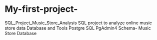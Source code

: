 # My-first-project-
SQL_Project_Music_Store_Analysis
SQL project to analyze online music store data
Database and Tools
Postgre SQL
PgAdmin4
Schema- Music Store Database


